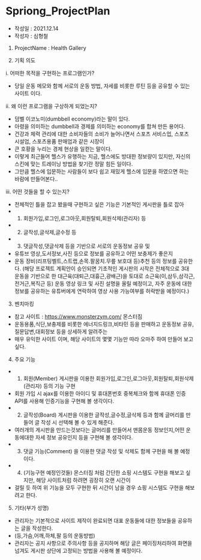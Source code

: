 # Spriong_ProjectPlan

- 작성일 : 2021.12.14
- 작성자 : 심형철

 1. ProjectName : Health Gallery
 

 2. 기획 의도

  i. 어떠한 목적을 구현하는 프로그램인가?
  - 당일 운동 메모와 함께 서로의 운동 방법, 자세를 비롯한 루틴 등을 공유할 수 있는 사이트 이다.

  ii. 왜 이런 프로그램을 구상하게 되었는지?
  - 덤벨 이코노미(dumbbell economy)라는 말이 있다.
  - 아령을 의미하는 dumbbell과 경제를 의미하는 economy를 합쳐 만든 용어다. 
  - 건강과 체력 관리에 대한 소비자들의 소비가 늘어나면서 스포츠 서비스업, 스포츠 시설업, 스포츠용품 판매업과 같은 시장이 
  - 큰 호황을 누리는 경제 현상을 일컫는 말이다.
  - 이렇게 최근들어 헬스가 유행하는 지금, 헬스에도 방대한 정보량이 있지만, 자신의 스킨에 맞는 트레이닝 방법을 찾기란 정말 힘든 일이다.
  - 그만큼 헬스에 입문하는 사람들이 보다 쉽고 재밌게 헬스에 입문을 하였으면 하는 바람에 만들어본다..
  
  iii. 어떤 것들을 할 수 있는지?
  - 전체적인 틀을 잡고 봤을때 구현하고 싶은 기능은 기본적인 게시판을 틀로 잡아
  - 1. 회원가입,로그인,로그아웃,회원탈퇴,회원삭제(관리자) 등
  - 2. 글작성,글삭제,글수정 등
  - 3. 댓글작성,댓글삭제 등을 기반으로 서로의 운동정보 공유 및
  - 유튜브 영상,도서정보,사진 등으로 정보를 공유하고 어떤 보충제가 좋은지
  - 운동 장비(리프팅벨트,스트랩,손목.팔꿈치.무릎 보호대 등)추천 등의 정보를 공유한다.
  (해당 프로젝트 계획안이 승인되면 기초적인 게시판의 시작은 전체적으로 3대 운동을 기반으로 한 대근육(대퇴근,대흉근,광배근)을 토대로
  소근육(이,삼두,삼각근,전거근,복직근 등) 운동 영상 링크 및 사진 설명을 올릴 예정이고, 자주 운동에 대한 정보를 공유하는 유튜버에게 연락하여
  영상 사용 가능여부를 허락받을 예정이다.)
  
  3. 벤치마킹
  - 참고 사이트 : https://www.monsterzym.com/ 몬스터짐
  - 운동용품,식단,보충제를 비롯한 에너지드링크,비타민 등을 판매하고 운동정보 공유,질문답변,대회정보 등을 상세하게 알려주는
  - 매우 유익한 사이트 이며, 해당 사이트의 몇몇 기능만 따라 오마주 하여 만들어 보고 싶다.
 
  4. 주요 기능
  - 1. 회원(Member) 게시판을 이용한 회원가입,로그인,로그아웃,회원탈퇴,회원삭제(관리자) 등의 기능 구현
  - 회원 가입 시 ajax를 이용한 아이디 및 휴대폰번호 중복체크와 함께 휴대폰 인증 API를 사용해 인증기능을 구현해 볼 생각이다.
  - 2. 글작성(Board) 게시판을 이용한 글작성,글수정,글삭제 등과 함께 글머리를 만들어 글 작성 시 선택해 볼 수 있게 해준다.
  - 여러개의 게시판을 만드는것보다는 글머리를 만들어서 맨몸운동 정보인지,어떤 운동에대한 자세 정보 공유인지 등을 구현해 볼 생각이다.
  - 3. 댓글 기능(Comment) 을 이용한 댓글 작성 및 삭제도 함께 구현을 해 볼 예정이다.
  - 4. (기능구현 예정인것들) 몬스터짐 처럼 간단한 쇼핑 시스템도 구현을 해보고 싶지만, 해당 사이트처럼 하려면 굉장히 오랜 시간이
  - 걸릴 듯 하여 위 기능을 모두 구현한 뒤 시간이 남을 경우 쇼핑 시스템도 구현을 해보려고 한다.

5. 기타(부가 성명)
 - 관리자는 기본적으로 사이트 제작이 완료되면 대표 운동들에 대한 정보들을 공유하는 글을 작성한다.
 - (등,가슴,어깨,하체,팔 등의 운동방법)
 - 관리자는 공지 사항으로 주의사항 등을 공지하며 해당 글은 페이징처리하여 화면을 넘겨도 게시판 상단에 고정되는 방법을 사용해 볼 예정이다.  
